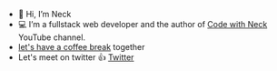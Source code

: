 - 👋 Hi, I’m Neck
- :computer: I’m a fullstack web developer and the author of [Code with Neck](https://www.youtube.com/channel/UC-5HS-AeihwNU6s8tCVWuVw) YouTube channel.
- [let's have a coffee break](https://www.buymeacoffee.com/neck) together
- Let's meet on twitter :+1: [Twitter](https://twitter.com/Nechir89)


<!---
Nechir-89/Nechir-89 is a ✨ special ✨ repository because its `README.md` (this file) appears on your GitHub profile.
You can click the Preview link to take a look at your changes.
--->
